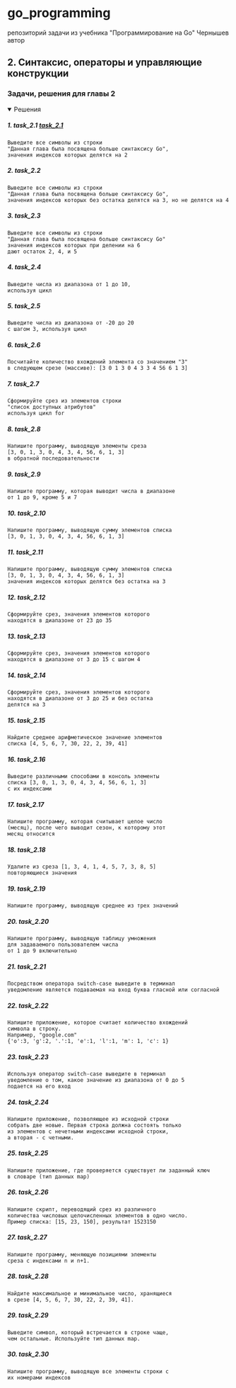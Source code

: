 # go_programming
репозиторий задачи из учебника "Программирование на Go" Чернышев автор

## 2. Синтаксис, операторы и управляющие конструкции
### Задачи, решения для главы 2
<details open>
	<summary>Решения</summary>
	
##### 1. task_2.1 [task_2.1](https://github.com/wematall/go_programming/tree/develop/2.tasks/task_2.1)
	Выведите все символы из строки 
	"Данная глава была посвящена больше синтаксису Go",
	значения индексов которых делятся на 2
##### 2. task_2.2
	Выведите все символы из строки 
	"Данная глава была посвящена больше синтаксису Go",
	значения индексов которых без остатка делятся на 3, но не делятся на 4
##### 3. task_2.3
	Выведите все символы из строки 
	"Данная глава была посвящена больше синтаксису Go"
	значения индексов которых при делении на 6
	дают остаток 2, 4, и 5
##### 4. task_2.4 
	Выведите числа из диапазона от 1 до 10,
	используя цикл
##### 5. task_2.5
	Выведите числа из диапазона от -20 до 20
	с шагом 3, используя цикл
##### 6. task_2.6
	Посчитайте количество вхождений элемента со значением "3"
	в следующем срезе (массиве): [3 0 1 3 0 4 3 3 4 56 6 1 3]
##### 7. task_2.7
	Сформируйте срез из элементов строки
	"список доступных атрибутов"
	используя цикл for
##### 8. task_2.8
	Напишите программу, выводящую элементы среза
	[3, 0, 1, 3, 0, 4, 3, 4, 56, 6, 1, 3]
	в обратной последовательности
##### 9. task_2.9
	Напишите программу, которая выводит числа в диапазоне
	от 1 до 9, кроме 5 и 7
##### 10. task_2.10
	Напишите программу, выводящую сумму элементов списка
	[3, 0, 1, 3, 0, 4, 3, 4, 56, 6, 1, 3]
##### 11. task_2.11
	Напишите программу, выводящую сумму элементов списка
	[3, 0, 1, 3, 0, 4, 3, 4, 56, 6, 1, 3]
	значения индексов которых делятся без остатка на 3
##### 12. task_2.12
	Сформируйте срез, значения элементов которого
	находятся в диапазоне от 23 до 35
##### 13. task_2.13
	Сформируйте срез, значения элементов которого
	находятся в диапазоне от 3 до 15 с шагом 4
##### 14. task_2.14
	Сформируйте срез, значения элементов которого
	находятся в диапазоне от 3 до 25 и без остатка
	делятся на 3
##### 15. task_2.15
	Найдите среднее арифметическое значение элементов
	списка [4, 5, 6, 7, 30, 22, 2, 39, 41]
##### 16. task_2.16
	Выведите различными способами в консоль элементы
	списка [3, 0, 1, 3, 0, 4, 3, 4, 56, 6, 1, 3]
	с их индексами
##### 17. task_2.17
	Напишите программу, которая считывает целое число
	(месяц), после чего выводит сезон, к которому этот
	месяц относится
##### 18. task_2.18
	Удалите из среза [1, 3, 4, 1, 4, 5, 7, 3, 8, 5]
	повторяющиеся значения
##### 19. task_2.19
	Напишите программу, выводящую среднее из трех значений
##### 20. task_2.20
	Напишите программу, выводящую таблицу умножения
	для задаваемого пользователем числа
	от 1 до 9 включительно
##### 21. task_2.21
	Посредством оператора switch-case выведите в терминал
	уведомление является подаваемая на вход буква гласной или согласной
##### 22. task_2.22
	Напишите приложение, которое считает количество вхождений
	символа в строку.
	Например, "google.com"
	{'o':3, 'g':2, '.':1, 'e':1, 'l':1, 'm': 1, 'c': 1}
##### 23. task_2.23
	Используя оператор switch-case выведите в терминал
	уведомление о том, какое значение из диапазона от 0 до 5
	подается на его вход
##### 24. task_2.24
	Напишите приложение, позволяющее из исходной строки
	собрать две новые. Первая строка должна состоять только
	из элементов с нечетными индексами исходной строки,
	а вторая - с четными.
##### 25. task_2.25
	Напишите приложение, где проверяется существует ли заданный ключ
	в словаре (тип данных map)
##### 26. task_2.26
	Напишите скрипт, переводящий срез из различного
	количества числовых целочисленных элементов в одно число.
	Пример списка: [15, 23, 150], результат 1523150
##### 27. task_2.27
	Напишите программу, меняющую позициями элементы
	среза с индексами n и n+1.
##### 28. task_2.28
	Найдите максимальное и минимальное число, хранящиеся
	в срезе [4, 5, 6, 7, 30, 22, 2, 39, 41].
##### 29. task_2.29
	Выведите символ, который встречается в строке чаще,
	чем остальные. Используйте тип данных map.
##### 30. task_2.30
	Напишите программу, выводящую все элементы строки с
	их номерами индексов
 
</details>


